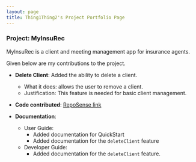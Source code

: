```yaml
---
layout: page
title: Thing1Thing2's Project Portfolio Page
---
```


### Project: MyInsuRec

MyInsuRec is a client and meeting management app for insurance agents.

Given below are my contributions to the project.

* **Delete Client**: Added the ability to delete a client.
  * What it does: allows the user to remove a client.
  * Justification: This feature is needed for basic client management.

* **Code contributed**: [RepoSense link]()

* **Documentation**:
  * User Guide:
    * Added documentation for QuickStart
    * Added documentation for the `deleteClient` feature
  * Developer Guide:
    * Added documentation for the `deleteClient` feature.
    